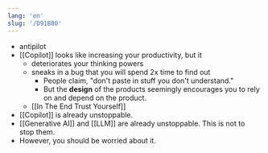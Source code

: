 ```yaml
---
lang: 'en'
slug: '/D91B80'
---
```


- antipilot
- [[Copilot]] looks like increasing your productivity, but it
  - deteriorates your thinking powers
  - sneaks in a bug that you will spend 2x time to find out
    - People claim, "don't paste in stuff you don't understand."
    - But the **design** of the products seemingly encourages you to rely on and depend on the product.
  - [[In The End Trust Yourself]]
- [[Copilot]] is already unstoppable.
- [[Generative AI]] and [[LLM]] are already unstoppable. This is not to stop them.
- However, you should be worried about it.
